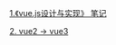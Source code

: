 <a href="https://github.com/linzhi-linzhi/Blob/issues/9#issue-1594703953">1.《vue.js设计与实现》 笔记</a>

<a href="https://github.com/linzhi-linzhi/Blob/issues/10#issue-1598197795">2. vue2 -> vue3</a>

